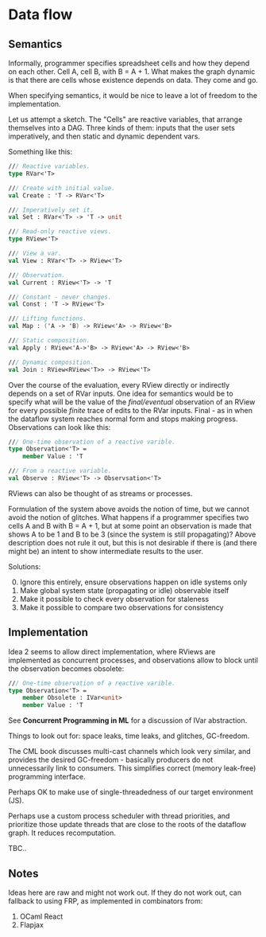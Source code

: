 # Data flow

## Semantics

Informally, programmer specifies spreadsheet cells and how they depend on each other. Cell A, cell B, with B = A + 1.
What makes the graph dynamic is that there are cells whose existence depends on data. They come and go.

When specifying semantics, it would be nice to leave a lot of freedom to the implementation.

Let us attempt a sketch. The "Cells" are reactive variables, that arrange themselves into a DAG.
Three kinds of them: inputs that the user sets imperatively, and then static and dynamic dependent vars.

Something like this:

``` fsharp
/// Reactive variables.
type RVar<'T>

/// Create with initial value.
val Create : 'T -> RVar<'T>

/// Imperatively set it.
val Set : RVar<'T> -> 'T -> unit

/// Read-only reactive views.
type RView<'T>

/// View a var.
val View : RVar<'T> -> RView<'T>

/// Observation.
val Current : RView<'T> -> 'T

/// Constant - never changes.
val Const : 'T -> RView<'T>

/// Lifting functions.
val Map : ('A -> 'B) -> RView<'A> -> RView<'B>

/// Static composition.
val Apply : RView<'A->'B> -> RView<'A> -> RView<'B>

/// Dynamic composition.
val Join : RView<RView<'T>> -> RView<'T>
```

Over the course of the evaluation, every RView directly or indirectly depends on a set of RVar inputs.
One idea for semantics would be to specify what will be the value of the *final/eventual* observation of an RView for every
possible *finite* trace of edits to the RVar inputs. Final - as in when the dataflow system reaches normal
form and stops making progress. Observations can look like this:

```fsharp
/// One-time observation of a reactive varible.
type Observation<'T> =
    member Value : 'T

/// From a reactive variable.
val Observe : RView<'T> -> Observsation<'T>
```

RViews can also be thought of as streams or processes.

Formulation of the system above avoids the notion of time, but we cannot avoid the notion of glitches.
What happens if a programmer specifies two cells A and B with B = A + 1, but at some point an observation is made
that shows A to be 1 and B to be 3 (since the system is still propagating)? Above description does not rule it out,
but this is not desirable if there is (and there might be) an intent to show intermediate results to the user.

Solutions:

0. Ignore this entirely, ensure observations happen on idle systems only
1. Make global system state (propagating or idle) observable itself
2. Make it possible to check every observation for staleness
3. Make it possible to compare two observations for consistency

## Implementation

Idea 2 seems to allow direct implementation, where RViews are implemented as concurrent processes,
and observations allow to block until the observation becomes obsolete:

```fsharp
/// One-time observation of a reactive varible.
type Observation<'T> =
    member Obsolete : IVar<unit>
    member Value : 'T
```

See **Concurrent Programming in ML** for a discussion of IVar abstraction.

Things to look out for: space leaks, time leaks, and glitches, GC-freedom.

The CML book discusses multi-cast channels which look very similar, and provides
the desired GC-freedom - basically producers do not unnecessarily link to consumers.
This simplifies correct (memory leak-free) programming interface.

Perhaps OK to make use of single-threadedness of our target environment (JS).

Perhaps use a custom process scheduler with thread priorities, and prioritize those update
threads that are close to the roots of the dataflow graph. It reduces recomputation.

TBC..


## Notes

Ideas here are raw and might not work out. If they do not work out, can fallback to using FRP,
as implemented in combinators from:

1. OCaml React
2. Flapjax
